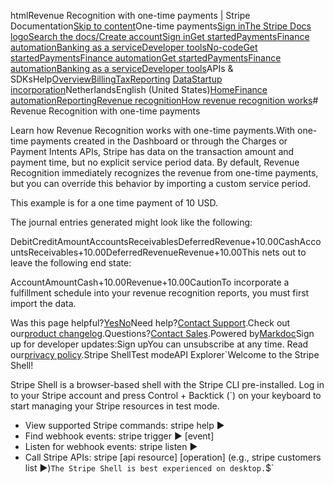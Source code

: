 htmlRevenue Recognition with one-time payments | Stripe Documentation[Skip to content](#main-content)One-time payments[Sign in](https://dashboard.stripe.com/login?redirect=https%3A%2F%2Fdocs.stripe.com%2Frevenue-recognition%2Fmethodology%2Fone-time-payments)[The Stripe Docs logo](/)[Search the docs/](#)[Create account](https://dashboard.stripe.com/register)[Sign in](https://dashboard.stripe.com/login?redirect=https%3A%2F%2Fdocs.stripe.com%2Frevenue-recognition%2Fmethodology%2Fone-time-payments)[Get started](/get-started)[Payments](/payments)[Finance automation](/finance-automation)[Banking as a service](/financial-services)[Developer tools](/development)[No-code](/no-code)[Get started](/get-started)[Payments](/payments)[Finance automation](/finance-automation)[](#)[Get started](/get-started)[Payments](/payments)[Finance automation](/finance-automation)[Banking as a service](/financial-services)[Developer tools](/development)[](#)APIs & SDKsHelp[Overview](/docs/finance-automation)[Billing](#)[Tax](#)[Reporting](#)
[Data](#)[Startup incorporation](#)NetherlandsEnglish (United States)[](#)[](#)[Home](/docs)[Finance automation](/docs/finance-automation)[Reporting](/docs/stripe-reports)[Revenue recognition](/docs/revenue-recognition)[How revenue recognition works](/docs/revenue-recognition/methodology)# Revenue Recognition with one-time payments

Learn how Revenue Recognition works with one-time payments.With one-time payments created in the Dashboard or through the Charges or Payment Intents APIs, Stripe has data on the transaction amount and payment time, but no explicit service period data. By default, Revenue Recognition immediately recognizes the revenue from one-time payments, but you can override this behavior by importing a custom service period.

This example is for a one time payment of 10 USD.

The journal entries generated might look like the following:

DebitCreditAmountAccountsReceivablesDeferredRevenue+10.00CashAccountsReceivables+10.00DeferredRevenueRevenue+10.00This nets out to leave the following end state:

AccountAmountCash+10.00Revenue+10.00CautionTo incorporate a fulfillment schedule into your revenue recognition reports, you must first import the data.

Was this page helpful?[Yes](#)[No](#)Need help?[Contact Support](https://support.stripe.com/).Check out our[product changelog](https://stripe.com/blog/changelog).Questions?[Contact Sales](https://stripe.com/contact/sales).Powered by[Markdoc](https://markdoc.dev)Sign up for developer updates:Sign upYou can unsubscribe at any time. Read our[privacy policy](https://stripe.com/privacy).Stripe ShellTest modeAPI Explorer[](https://stripe.com/docs/stripe-cli#install)`Welcome to the Stripe Shell!

Stripe Shell is a browser-based shell with the Stripe CLI pre-installed. Log in to your
Stripe account and press Control + Backtick (`) on your keyboard to start managing your Stripe
resources in test mode.

- View supported Stripe commands: stripe help ▶️
- Find webhook events: stripe trigger ▶️ [event]
- Listen for webhook events: stripe listen ▶
- Call Stripe APIs: stripe [api resource] [operation] (e.g., stripe customers list ▶️)`The Stripe Shell is best experienced on desktop.`$`